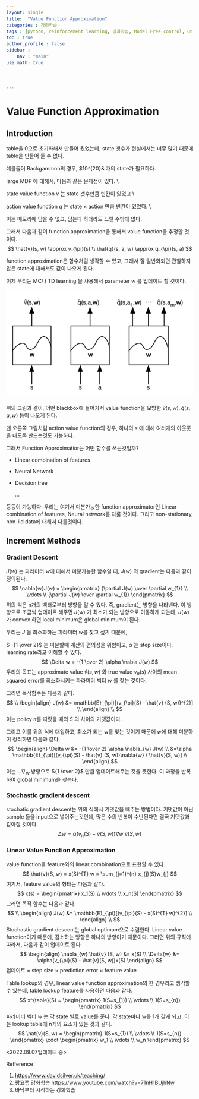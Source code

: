 ```yaml
---
layout: single
title:  "Value Function Approximation"
categories : 강화학습
tags : [python, reinforcement learning, 강화학습, Model Free control, On policy, SARSA, off policy, Q learning]
toc : true
author_profile : false
sidebar : 
    nav : "main"
use_math: true



---
```


# Value Function Approximation



## Introduction

table을 0으로 초기화해서 만들어 뒀었는데, state 갯수가 현실에서는 너무 많기 때문에 table을 만들어 둘 수 없다.

예를들어 Backgammon의 경우, $10^{20}& 개의 state가 필요하다.

large MDP 에 대해서, 다음과 같은 문제점이 있다. \\

state value function $v$ 는 state 갯수만큼 빈칸이 있었고 \\

action value function $q$ 는 state $\times$ action 만큼 빈칸이 있었다. \\

이는 메모리에 담을 수 없고, 담는다 하더라도 느릴 수밖에 없다.

그래서 다음과 같이 function approximation을 통해서 value function을 추정할 것이다.
$$
\hat{v}(s, w) \approx v_{\pi}(s) \\
\hat{q}(s, a, w) \approx q_{\pi}(s, a)
$$


function approximation은 함수처럼 생각할 수 있고, 그래서 잘 일반화되면 관찰하지 않은 state에 대해서도 값이 나오게 된다.

이제 우리는 MC나 TD learning 을 사용해서 parameter $w$ 를 업데이트 할 것이다.

![1](/images/강화학습_5/1.jpeg)

위의 그림과 같이, 어떤 blackbox에 들어가서 value function을 모방한 $\hat{v}(s, w), \hat{q}(s, a, w)$ 등이 나오게 된다. 

맨 오른쪽 그림처럼 action value function의 경우, 하나의 $s$ 에 대해 여러개의 아웃풋을 내도록 만드는것도 가능하다.

그래서 Function Approximatior는 어떤 함수를 쓰는것일까?

- Linear combination of features

- Neural Network

- Decision tree

  ...

등등이 가능하다. 우리는 여기서 미분가능한 function approximator인 Linear combination of features, Neural network를 다룰 것이다. 그리고 non-stationary, non-iid data에 대해서 다룰것이다.



## Increment Methods



### Gradient Descent

$J(w)$ 는 파라미터 $w$에 대해서 미분가능한 함수일 때, $J(w)$ 의 gradient는 다음과 같이 정의된다.
$$
\nabla{w}J(w) = 
\begin{pmatrix} {\partial J(w) \over \partial w_{1}}
\\
\vdots
\\
{\partial J(w) \over \partial w_{1}} \end{pmatrix}
$$
위의 식은 n개의 벡터로부터 방향을 알 수 있다. 즉, gradient는 방향을 나타낸다. 이 방향으로 조금씩 업데이트 해주면 $J(w)$ 가 최소가 되는 방향으로 이동하게 되는데, $J(w)$ 가 convex 하면 local minimum은 global minimum이 된다. 

우리는 $J$ 을 최소화하는 파라미터 $w$를 찾고 싶기 때문에, 

$ -{1 \over 2}$ 는 미분할때 계산의 편의성을 위함이고, $\alpha$ 는 step size이다. learning rate라고 이해할 수 있다.
$$
\Delta w = -{1 \over 2} \alpha \nabla J(w)
$$
우리의 목표는 approximate value $\hat{v} (s, w)$ 와 true value $v_{\pi} (s)$ 사이의 mean squared error를 최소화시키는 파라미터 벡터 $w$ 를 찾는 것이다.

그러면 목적함수는 다음과 같다.
$$
\\
\begin{align}
J(w) &= \mathbb{E}_{\pi}[(v_{\pi}(S) - \hat{v} (S, w))^{2}] \\
\end{align}
\\
$$
이는 policy $\pi$를 따랐을 때의 $S$ 의 차이의 기댓값이다.

그리고 이를 위의 식에 대입하고, 최소가 되는 w를 찾는 것이기 때문에 $w$에 대해 미분하여 정리하면 다음과 같다.
$$
\begin{align}
\Delta w &= -{1 \over 2} \alpha \nabla_{w} J(w) \\
&=\alpha \mathbb{E}_{\pi}[(v_{\pi}(S) - \hat{v} (S, w))\nabla{w} \ \hat{v}(S, w)] \\
\end{align}
$$
이는 $- \nabla_{w}$ 방향으로 ${1 \over 2}$ 만큼 업데이트해주는 것을 뜻한다. 이 과정을 반복하여 global minimum을 찾는다.



### Stochastic gradient descent

stochatic gradient descent는 위의 식에서 기댓값을 빼주는 방법이다. 기댓값이 아닌 sample 들을 input으로 넣어주는것인데, 많은 수의 반복이 수반된다면 결국 기댓값과 같아질 것이다.
$$
\Delta w =\alpha (v_{\pi}(S) - \hat{v} (S, w))\nabla{w} \ \hat{v}(S, w)
$$

### Linear Value Function Approximation

value function을 feature와의 linear combination으로 표현할 수 있다.
$$
\hat{v}(S, w) = x(S)^{T} w = \sum_{j=1}^{n} x_{j}(S)w_{j}
$$
여기서, feature value의 형태는 다음과 같다.
$$
x(s) =
\begin{pmatrix}
x_1(S) \\
\vdots \\
x_n(S)
\end{pmatrix}
$$
그러면 목적 함수는 다음과 같다.
$$
\\
\begin{align}
J(w) &= \mathbb{E}_{\pi}[(v_{\pi}(S) - x(S)^{T} w)^{2}] \\
\end{align}
\\
$$
Stochastic gradient descent는 global optimum으로 수렴한다. Linear value function이기 때문에, 감소하는 방향은 하나의 방향이기 때문이다. 그러면 위의 규칙에 따라서, 다음과 같이 업데이트 된다.
$$
\begin{align}
\nabla_{w} \hat{v} (S, w) &= x(S) \\
\Delta{w} &= \alpha(v_{\pi}(S) - \hat{v}(S, w))x(S)
\end{align}
$$
업데이트 = step size $\times$ prediction error $\times$ feature value

Table lookup의 경우, linear value function approximation의 한 경우라고 생각할 수 있는데, table lookup feature를 사용하면 다음과 같다.
$$
x^{table}(S) =
\begin{pmatrix}
1(S=s_{1}) \\
\vdots \\
1(S=s_{n})
\end{pmatrix}
$$
파라미터 벡터 $w$ 는 각 state 별로 value를 준다. 각 state마다 w를 1개 갖게 되고, 이는 lookup table에 n개의 요소가 있는 것과 같다.
$$
\hat{v}(S, w) =
\begin{pmatrix}
1(S=s_{1}) \\
\vdots \\
1(S=s_{n})
\end{pmatrix}
\cdot
\begin{pmatrix}
w_1 \\
\vdots \\
w_n
\end{pmatrix}
$$


 

<2022.09.07업데이트 중>





Refference

1. https://www.davidsilver.uk/teaching/
2. 팡요랩 강화학습 https://www.youtube.com/watch?v=71nH1BUjhNw
3. 바닥부터 시작하는 강화학습





